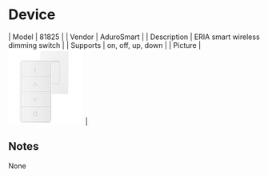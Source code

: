 
# Device

| Model | 81825  |
| Vendor  | AduroSmart  |
| Description | ERIA smart wireless dimming switch |
| Supports | on, off, up, down |
| Picture | ![../images/devices/81825.jpg](../images/devices/81825.jpg) |

## Notes

None
